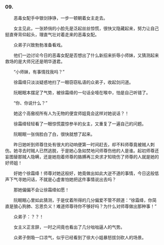 ### 09.

　　恶毒女配手中银剑铮铮，一步一顿朝着女主走去。

　　女主见此，一张娇俏的小脸先是泛起丝丝惊慌，很快又隐藏起来，努力让自己挺直脊背仰起头，理直气壮对着走来的恶毒女配。

　　众弟子兴致勃勃准备看戏。

　　他们一边讨论今日的恶毒女配是否想出了什么新招来折辱小师妹，又猜测起来救场的是大师兄还是明华道君。

　　“小师妹，有事情找我吗？”

　　徐霜绛只淡淡疑惑地扫了一眼窃窃私语的众弟子，收起剑问道。

　　阮眠眠本摆足了气势，被徐霜绛的一句话全噎在喉中，怕是自己听错了。

　　“你、你说什么？”

　　她这个高傲视所有人为无物的便宜师姐竟会这样对她说话？！

　　徐霜绛轻轻看了一眼惊慌震惊参半的女主，又重复了一遍自己的问题。

　　阮眠眠一张俏脸白了白，很快就想了起来。

　　昨日她听到师尊住处有很大的动响便第一时间赶去，却不料师尊竟被贼人刺伤。她寻去时贼人已然逃脱，于是她心急如焚地问师尊伤他的人是谁。起初师尊还妄图替那贼人隐瞒，还是她抱着师尊的胳膊再三央求才知晓伤了师尊的人就是她的好师姐！

　　好她个徐霜绛！师尊对她这般好，她竟做出如此大逆不道的事情，今日这般低声下气寻她问话，不就是心虚害怕她把这件事情说出去吗？

　　那她偏偏不会让徐霜绛如愿！

　　阮眠眠心里如此猜测，于是仗着所得的几分偏爱不管不顾道：“徐霜绛，你简直是狼心狗肺、忘恩负义！难道师尊待你不够好吗？为什么对师尊做出那种事！”

　　众弟子：？？！

　　女主义正言辞，一时之间竟也看出了几分咄咄逼人的气势。

　　众弟子倒吸一口凉气，似乎已经看到了徐大小姐暴怒拔剑砍人的场景。